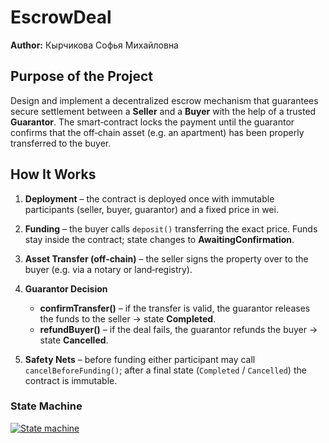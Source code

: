 # EscrowDeal

**Author:** Кырчикова Софья Михайловна

## Purpose of the Project

Design and implement a decentralized escrow mechanism that guarantees secure settlement between a **Seller** and a **Buyer** with the help of a trusted **Guarantor**.  The smart‑contract locks the payment until the guarantor confirms that the off‑chain asset (e.g. an apartment) has been properly transferred to the buyer.

## How It Works

1. **Deployment** – the contract is deployed once with immutable participants (seller, buyer, guarantor) and a fixed price in wei.
2. **Funding** – the buyer calls `deposit()` transferring the exact price. Funds stay inside the contract; state changes to **AwaitingConfirmation**.
3. **Asset Transfer (off‑chain)** – the seller signs the property over to the buyer (e.g. via a notary or land‑registry).
4. **Guarantor Decision**

   * **confirmTransfer()** – if the transfer is valid, the guarantor releases the funds to the seller → state **Completed**.
   * **refundBuyer()** – if the deal fails, the guarantor refunds the buyer → state **Cancelled**.
5. **Safety Nets** – before funding either participant may call `cancelBeforeFunding()`; after a final state (`Completed` / `Cancelled`) the contract is immutable.

### State Machine

[![State machine](https://mermaid.ink/img/pako:eNqFkk1PwzAMhv9K5NOGumlrG5rlgMSG4ITEgROUQ1jcLqJNqjQFyrT_TtbuQ0Ugcorf-H1sJ9nC2kgEDrUTDm-UyK0oJ-9hqolfzxcvZDK5ItcfQjml8wfRlqhdf_hDHCSujM6ULYVTRhNOJFamVm40Jq8tWTYt2r8RK6HXWBQoyXlxsu7UJWbG4m2jpTeNxkPIoGZHMmVVoDuSPKTPeLRC1xnavp27RvjYGfsfbdgXJxYz30g3za-kc_m93V_lQT5xDjIEkFslgTvbYAAl-qr7ELZ7QwpugyWmwP1WCvuWQqp33lMJ_WRMebRZ0-Qb4Jkoah81lTw_50m1qCXalWm0Ax5R1kGAb-HThzM6jVm8YDSic3oZ0gBa4PM4nDIWJfMwuWSUxskugK-u6mxKF8yn0SimLGJxmASAUvnp7_sP1f2r3TczMr-s?type=png)](https://mermaid.live/edit#pako:eNqFkk1PwzAMhv9K5NOGumlrG5rlgMSG4ITEgROUQ1jcLqJNqjQFyrT_TtbuQ0Ugcorf-H1sJ9nC2kgEDrUTDm-UyK0oJ-9hqolfzxcvZDK5ItcfQjml8wfRlqhdf_hDHCSujM6ULYVTRhNOJFamVm40Jq8tWTYt2r8RK6HXWBQoyXlxsu7UJWbG4m2jpTeNxkPIoGZHMmVVoDuSPKTPeLRC1xnavp27RvjYGfsfbdgXJxYz30g3za-kc_m93V_lQT5xDjIEkFslgTvbYAAl-qr7ELZ7QwpugyWmwP1WCvuWQqp33lMJ_WRMebRZ0-Qb4Jkoah81lTw_50m1qCXalWm0Ax5R1kGAb-HThzM6jVm8YDSic3oZ0gBa4PM4nDIWJfMwuWSUxskugK-u6mxKF8yn0SimLGJxmASAUvnp7_sP1f2r3TczMr-s)
